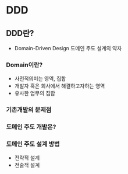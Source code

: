 # DDD
## DDD란?
- Domain-Driven Design 도메인 주도 설계의 약자

### Domain이란?
- 사전적의미는 영역, 집합
- 개발자 혹은 회사에서 해결하고자하는 영역
- 유사한 업무의 집합

### 기존개발의 문제점

### 도메인 주도 개발은?

### 도메인 주도 설계 방법
- 전략적 설계
- 전술적 설계